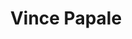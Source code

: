 ---
pid: ch936
title: Vince Papale
location_transcription: Stadium
coordinates: "[-75.1674635, 39.9007674]"
zipcode: '46304'
gen_neighborhood: 
neighborhood: 
outside_phl: 'Chesterton IN '
age: '48'
age_range: 40-49
instagram: 
image_file_name: ch_936.jpg
proposal_transcription: Only NFL Walk-On Team Member in US History
topic: Person,History,Sports
topic_summary: 0, 0, 0
type: Sculpture Statue
keywords_other: 
credit: Ken McAloon
image_labels: 
twitter: 
facebook: 
permalink: "/monuments/ch936/"
layout: item-page
---